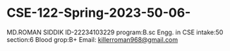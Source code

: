 # CSE-122-Spring-2023-50-06-
MD.ROMAN SIDDIK
ID-22234103229
program:B.sc Engg. in CSE
intake:50
section:6
Blood grop:B+
Email: killerroman968@gmail.com

